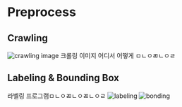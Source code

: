 # Preprocess

## Crawling
![crawling image]()
크롤링 이미지 어디서 어떻게 ㅁㄴㅇㄻㄴㅇㄹ

## Labeling & Bounding Box
라벨링 프로그램ㅁㄴㅇㄻㄴㅇㄻㄴㅇㄹ
![labeling]()
![bonding]()